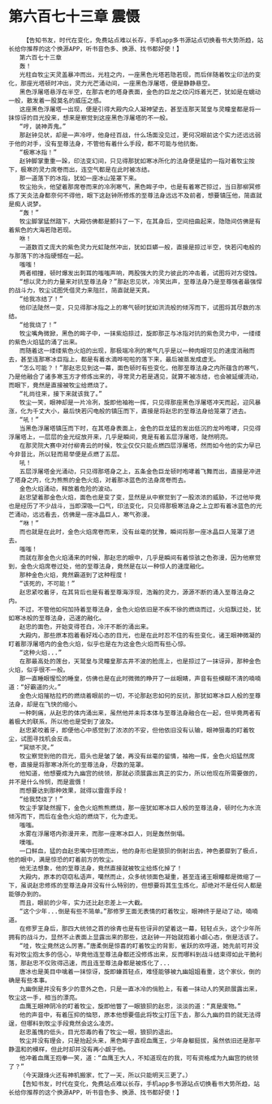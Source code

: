 # 第六百七十三章 震慑
        【告知书友，时代在变化，免费站点难以长存，手机app多书源站点切换看书大势所趋，站长给你推荐的这个换源APP，听书音色多、换源、找书都好使！】
       第六百七十三章
       轰！
       光柱自牧尘天灵盖暴冲而出，光柱之内，一座黑色光塔若隐若现，而后伴随着牧尘印法的变化，那座光塔顿时冲出，灵力光芒涌动间，一座黑色浮屠塔，便是静静悬空。
       黑色浮屠塔悬浮在半空，在那古老的塔身表面，金色的巨龙之纹闪烁着光芒，犹如是在蠕动一般，散发着一股莫名的威压之感。
       这座黑色浮屠塔一出现，便是引得大殿内众人凝神望去，甚至连那天鹫皇与灵瞳皇都是将一抹惊讶的目光投来，想来是察觉到这座黑色浮屠塔的不一般。
       “哼，装神弄鬼。”
       那赵钟见状，却是一声冷哼，他身经百战，什么场面没见过，更何况眼前这个实力还远远弱于他的对手，没有至尊法身，不管他有着什么手段，都不可能与他抗衡。
       “极寒冰指！”
       赵钟脚掌重重一跺，印法变幻间，只见得那犹如寒冰所化的法身便是猛的一指对着牧尘按下，极寒的灵力席卷而出，连空气都是在此时被冻结。
       那一道落下的冰指，犹如一座冰山笼罩下来。
       牧尘抬头，他望着那席卷而来的冷冽寒气，黑色眸子中，也是有着寒芒掠过，当日那柳冥修炼了天炎法身都奈何不得他，眼下这赵钟所修炼的至尊法身远远不及前者，想要镇压他，简直就是痴人说梦。
       “轰！”
       牧尘脚掌猛然踏下，大殿仿佛都是颤抖了一下，在其身后，空间扭曲起来，隐隐间仿佛是有着紫色的大海若隐若现。
       咻！
       一道数百丈庞大的紫色灵力光虹陡然冲出，犹如巨蟒一般，直接是掠过半空，快若闪电般的与那落下的冰指硬憾在一起。
       嗤嗤！
       两者相撞，顿时爆发出刺耳的嗤嗤声响，两股强大的灵力彼此的冲击着，试图将对方侵蚀。
       “想以灵力的力量来对抗至尊法身？”那赵忠见状，冷笑出声，至尊法身乃是至尊强者最强悍的战斗力，牧尘试图凭借灵力来阻拦，简直就是天真。
       “给我冻结了！”
       他印法陡然一变，只见得那冰指之上的寒气顿时犹如洪流般的倾泻而下，试图将其尽数的冻结。
       “给我烧了！”
       牧尘嘴角微掀，黑色的眸子中，一抹紫焰掠过，旋即那正与冰指对抗的紫色灵力中，一缕缕的紫色火焰猛的涌了出来。
       而随着这一缕缕紫色火焰的出现，那极端冷冽的寒气几乎是以一种肉眼可见的速度消融而去，甚至连那寒冰巨指上，都是有着水滴哗啦啦的落下来，最后被蒸发成虚无。
       “怎么可能？！”那赵忠见到这一幕，面色顿时有些变化，他那至尊法身之内所蕴含的寒气，乃是他融合了诸多寒玉方才修炼出来的，寻常灵力若是遇见，就算不被冻结，也会被延缓流动，而眼下，竟然是直接被牧尘给燃烧了。
       “礼尚往来，接下来就该我了。”
       牧尘一笑，眼神却是一片冷冽，旋即他袖袍一挥，只见得那座黑色浮屠塔冲天而起，迎风暴涨，化为千丈大小，最后快若闪电般的镇压而下，直接是将赵忠的至尊法身给笼罩了进去。
       “吼！”
       当黑色浮屠塔镇压而下时，在其塔身表面上，金色的巨龙猛的发出低沉的龙吟咆哮，只见得浮屠塔上，一层层的金光绽放开来，几乎是瞬间，竟是有着五层浮屠塔，陡然明亮。
       在那灵院大赛中对付柳青云的时候，牧尘仅仅只能点燃四层浮屠塔，然而如今他的实力早已今非昔比，所以轻而易举便是点燃了五层。
       吼！
       五层浮屠塔金光涌动，只见得那塔身之上，五条金色巨龙顿时咆哮着飞舞而出，直接是冲进了塔身之内，化为熊熊的金色火焰，对着那冰蓝色的法身席卷而去。
       金色火焰涌动，释放着危险的波动。
       赵忠望着那金色火焰，面色也是变了变，显然是从中察觉到了一股浓浓的威胁，不过他毕竟也是经历了不少战斗，当即深吸一口气，印法变化，只见得那极寒法身之上立即有着冰蓝色的光芒涌动，远远看去，仿佛是一座冰晶巨人，寒气弥漫。
       “咻！”
       而也就是在此时，金色火焰席卷而来，没有丝毫的犹豫，瞬间将那一座冰晶巨人笼罩了进去。
       嗤嗤！
       而就在那金色火焰涌来的时候，那赵忠的眼中，几乎是瞬间有着惊骇之色弥漫，因为他察觉到，金色火焰席卷过处，他的至尊法身，竟然是在以一种惊人的速度融化。
       那种金色火焰，竟然霸道到了这种程度！
       “该死的，不可能！”
       赵忠紧咬着牙，在其背后也是有着至尊海浮现，浩瀚的灵力，源源不断的涌入至尊法身之内。
       不过，不管他如何加持着至尊法身，金色火焰依旧是不疾不徐的燃烧而过，火焰飘过处，犹如寒冰般的至尊法身，迅速的融化。
       赵忠的面色，开始变得苍白，冷汗不断的涌出来。
       大殿内，那些原本抱着看好戏心态的目光，也是在此时忍不住的有些变化，诸王眼神微凝的盯着那浮屠塔内的金色火焰，似乎也是在为这金色火焰而有些心惊。
       “这种火焰...”
       在那最高处的莲台，天鹫皇与灵瞳皇那古井不波的脸庞上，也是掠过了一抹讶异，那种金色火焰，似乎很不一般。
       那一直睡眼惺忪的睡皇，仿佛也是在此时微微的睁开了一丝眼睛，声音有些模糊不清的喃喃道：“好霸道的火。”
       金色火焰摧枯拉朽的燃烧着眼前的一切，不论那赵忠如何的反抗，那犹如寒冰巨人般的至尊法身，却是在飞快的缩小。
       一种刺痛，从赵忠的体内涌出来，虽然他并未将本体与至尊法身融合在一起，但毕竟两者有着极大的联系，所以他也是受到了波及。
       赵忠紧咬着牙，即便他心中感觉到了浓浓的不安，但他依旧没有认输，眼神狠毒的盯着牧尘，试图寻找机会反击。
       “冥顽不灵。”
       牧尘察觉到他的目光，眉头也是皱了皱，再没有丝毫的留情，袖袍一挥，金色火焰猛然席卷，直接是将那寒冰所化的至尊法身，尽数的笼罩。
       他知道，他想要成为九幽宫的统领，那就必须展露出真正的实力，所以他现在所需要做的，并不是什么怜悯，而是震慑！
       而想要达到那种效果，就得以雷霆手段！
       “给我焚烧了！”
       牧尘手掌陡然握下，金色火焰熊熊燃烧，那一座犹如寒冰巨人般的至尊法身，顿时化为水流倾泻而下，而后在金色火焰的燃烧下，化为虚无。
       嗤嗤。
       水雾在浮屠塔内弥漫开来，而那一座寒冰巨人，则是轰然倒塌。
       噗嗤。
       一口鲜血，猛的自赵忠嘴中狂喷而出，他的身形也是狼狈的倒射出去，神色萎靡到了极点，他的眼中，满是惊恐的盯着前方的牧尘。
       他无法想象，他的至尊法身，竟然直接就被牧尘给炼化掉了！
       大殿内，原本的窃窃私语声，噶然而止，众多统领面色凝重，甚至连诸王眼瞳都是微缩了一下，虽说赵忠修炼的至尊法身并没有什么特别的，但想要将其生生炼化，却绝对不是任何人都是能够办到的。
       而且，眼前的少年，实力还比赵忠差上一大截。
       “这个少年...倒是有些不简单。”那修罗王面无表情的盯着牧尘，眼神终于是动了动，喃喃道。
       在修罗王身后，那四大统领之首的徐青也是有些讶异的望着这一幕，轻轻点头，这个少年所拥有的战斗力，显然不止表面上显露出来的那些，这赵钟一开始就抱着小觑心态，倒是活该了。
       “哇，牧尘竟然这么厉害。”唐柔倒是惊喜的盯着牧尘的背影，雀跃的欢呼道，她先前可并没有对牧尘抱太多的信心，毕竟他连至尊法身都还没修炼出来，反而哪料到战斗结束得如此干脆利落，那赵忠不仅败得迅速，而且连至尊法身都是被炼化了...
       唐冰也是美目中噙着一抹惊讶，旋即螓首轻点，难怪能够被九幽姐姐看重，这个家伙，倒的确是有些本事。
       九幽倒是并没有多少的意外之色，只是一直冰冷的俏脸上，有着一抹动人的笑颜展露出来，牧尘这一手，相当的漂亮。
       血鹰王眼神阴冷的盯着牧尘，旋即他瞥了一眼狼狈的赵忠，淡淡的道：“真是废物。”
       他的声音中，有着压抑的恼怒，原本他想要借此将牧尘打压下去，那么九幽的目的就无法得逞，但哪料到牧尘手段竟然会这么凌厉。
       赵忠羞愧的低头，目光怨毒的看了牧尘一眼，狼狈的退出。
       牧尘并没有理会，只是抬起头来，黑色眸子直视血鹰王，少年身躯挺拔，虽然依旧还是那平静温和的模样，但此时却并没有再小觑于他。
       他冲着血鹰王抱拳一笑，道：“血鹰王大人，不知道现在的我，可有资格成为九幽宫的统领了？”
       （今天跟烽火还有神机搬家，忙了一天，所以只能明天三更了。）
       【告知书友，时代在变化，免费站点难以长存，手机app多书源站点切换看书大势所趋，站长给你推荐的这个换源APP，听书音色多、换源、找书都好使！】